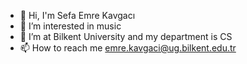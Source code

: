 - 👋 Hi, I'm Sefa Emre Kavgacı
- 👀 I’m interested in music
- 🌱 I’m at Bilkent University and my department is CS
- 📫 How to reach me emre.kavgaci@ug.bilkent.edu.tr

